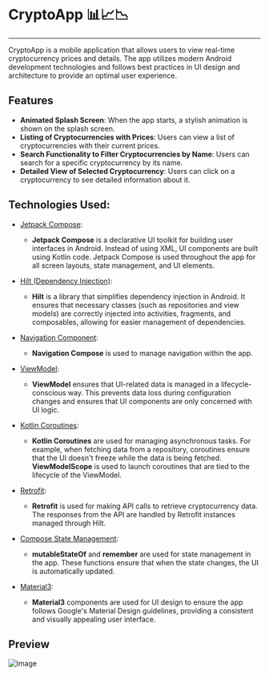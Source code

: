 # CryptoApp 📊📈📉
------------
CryptoApp is a mobile application that allows users to view real-time cryptocurrency prices and details. The app utilizes modern Android development technologies and follows best practices in UI design and architecture to provide an optimal user experience.

## Features 
- **Animated Splash Screen**: When the app starts, a stylish animation is shown on the splash screen.
- **Listing of Cryptocurrencies with Prices**: Users can view a list of cryptocurrencies with their current prices.
- **Search Functionality to Filter Cryptocurrencies by Name**: Users can search for a specific cryptocurrency by its name.
- **Detailed View of Selected Cryptocurrency**: Users can click on a cryptocurrency to see detailed information about it.

## Technologies Used:

- [Jetpack Compose](https://developer.android.com/jetpack/compose): 
   - **Jetpack Compose** is a declarative UI toolkit for building user interfaces in Android. Instead of using XML, UI components are built using Kotlin code. Jetpack Compose is used throughout the app for all screen layouts, state management, and UI elements.

- [Hilt (Dependency Injection)](https://developer.android.com/training/dependency-injection/hilt-jetpack): 
   - **Hilt** is a library that simplifies dependency injection in Android. It ensures that necessary classes (such as repositories and view models) are correctly injected into activities, fragments, and composables, allowing for easier management of dependencies.

- [Navigation Component](https://developer.android.com/guide/navigation): 
   - **Navigation Compose** is used to manage navigation within the app.

- [ViewModel](https://developer.android.com/topic/libraries/architecture/viewmodel): 
   - **ViewModel** ensures that UI-related data is managed in a lifecycle-conscious way. This prevents data loss during configuration changes and ensures that UI components are only concerned with UI logic.

- [Kotlin Coroutines](https://kotlinlang.org/docs/coroutines-overview.html): 
   - **Kotlin Coroutines** are used for managing asynchronous tasks. For example, when fetching data from a repository, coroutines ensure that the UI doesn't freeze while the data is being fetched. **ViewModelScope** is used to launch coroutines that are tied to the lifecycle of the ViewModel.

- [Retrofit](https://square.github.io/retrofit/): 
   - **Retrofit** is used for making API calls to retrieve cryptocurrency data. The responses from the API are handled by Retrofit instances managed through Hilt.

- [Compose State Management](https://developer.android.com/jetpack/compose/state): 
   - **mutableStateOf** and **remember** are used for state management in the app. These functions ensure that when the state changes, the UI is automatically updated.

- [Material3](https://developer.android.com/jetpack/compose/material3): 
   - **Material3** components are used for UI design to ensure the app follows Google's Material Design guidelines, providing a consistent and visually appealing user interface.

## Preview 

![Image](https://github.com/user-attachments/assets/838912f3-a4b0-433c-b863-c3600e84ad19)
